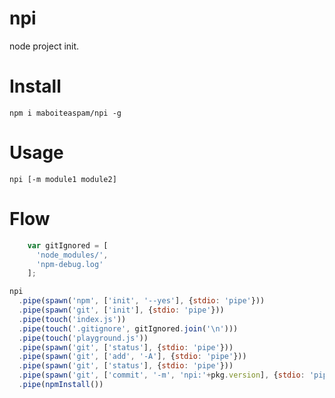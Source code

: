 # npi

node project init.

# Install

    npm i maboiteaspam/npi -g

# Usage

    npi [-m module1 module2]

# Flow

```js
    var gitIgnored = [
      'node_modules/',
      'npm-debug.log'
    ];

npi
  .pipe(spawn('npm', ['init', '--yes'], {stdio: 'pipe'}))
  .pipe(spawn('git', ['init'], {stdio: 'pipe'}))
  .pipe(touch('index.js'))
  .pipe(touch('.gitignore', gitIgnored.join('\n')))
  .pipe(touch('playground.js'))
  .pipe(spawn('git', ['status'], {stdio: 'pipe'}))
  .pipe(spawn('git', ['add', '-A'], {stdio: 'pipe'}))
  .pipe(spawn('git', ['status'], {stdio: 'pipe'}))
  .pipe(spawn('git', ['commit', '-m', 'npi:'+pkg.version], {stdio: 'pipe'}))
  .pipe(npmInstall())

```
